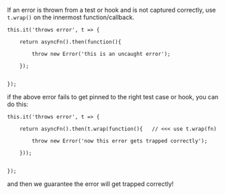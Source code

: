 If an error is thrown from a test or hook and is not captured correctly, use ```t.wrap()``` on the innermost function/callback.


```
this.it('throws error', t => {
    
    return asyncFn().then(function(){
    
        throw new Error('this is an uncaught error');
    
    });


});
```


if the above error fails to get pinned to the right test case or hook, you can do this:


```
this.it('throws error', t => {
    
    return asyncFn().then(t.wrap(function(){   // <<< use t.wrap(fn)
    
        throw new Error('now this error gets trapped correctly');
    
    }));


});
```

and then we guarantee the error will get trapped correctly!